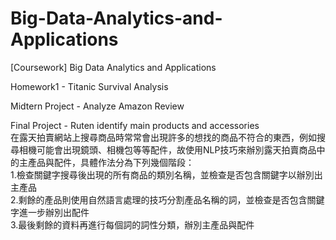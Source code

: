 # Big-Data-Analytics-and-Applications
[Coursework] Big Data Analytics and Applications  

Homework1 - Titanic Survival Analysis  
  
Midtern Project - Analyze Amazon Review  
  
Final Project - Ruten identify main products and accessories    
在露天拍賣網站上搜尋商品時常常會出現許多的想找的商品不符合的東西，例如搜尋相機可能會出現鏡頭、相機包等等配件，故使用NLP技巧來辦別露天拍賣商品中的主產品與配件，具體作法分為下列幾個階段：  
1.檢查關鍵字搜尋後出現的所有商品的類別名稱，並檢查是否包含關鍵字以辦別出主產品  
2.剩餘的產品則使用自然語言處理的技巧分割產品名稱的詞，並檢查是否包含關鍵字進一步辦別出配件  
3.最後剩餘的資料再進行每個詞的詞性分類，辦別主產品與配件
